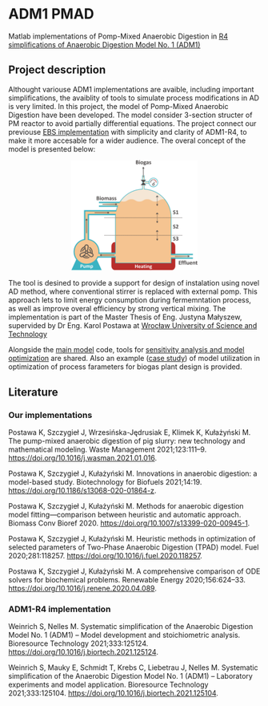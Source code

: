 # ADM1 PMAD
Matlab implementations of Pomp-Mixed Anaerobic Digestion in [R4 simplifications of Anaerobic Digestion Model No. 1 (ADM1)](https://github.com/soerenweinrich/ADM1)
## Project description
Althought variouse ADM1 implementations are avaible, including important simplifications, the avaiblity of tools to simulate process modifications in AD is very limited. In this project, the model of Pomp-Mixed Anaerobic Digestion have been developed. The model consider 3-section structer of PM reactor to avoid partially differential equations. The project connect our previouse [EBS implementation](https://ich.postawa.eu/extended-biogas-simulator/) with simplicity and clarity of ADM1-R4, to make it more accesable for a wider audience. The overal concept of the model is presented below:

<p align="center"><img src="https://github.com/kar-pos/ADM1_PMAD/blob/main/Documentation/PMAD_reactor.png" width=50% height=50%></p>

The tool is desined to provide a support for design of instalation using novel AD method, where conventional stirrer is replaced with external pomp. This approach lets to limit energy consumption during fermemntation process, as well as improve overal efficiency by strong vertical mixing. The implementation is part of the Master Thesis of Eng. Justyna Małyszew, supervided by Dr Eng. Karol Postawa at [Wrocław University of Science and Technology](https://pwr.edu.pl/en/)

Alongside the [main model](https://github.com/kar-pos/ADM1_PMAD/tree/main/Pomp-mixed%20Anaerobic%20Digestion%20Mode) code, tools for [sensitivity analysis and model optimization](https://github.com/kar-pos/ADM1_PMAD/tree/main/Model%20optimization) are shared. Also an example ([case study](https://github.com/kar-pos/ADM1_PMAD/tree/main/Raw%20parameter%20optimization%20(case%20study))) of model utilization in optimization of process farameters for biogas plant design is provided.

## Literature
### Our implementations
Postawa K, Szczygieł J, Wrzesińska-Jędrusiak E, Klimek K, Kułażyński M. The pump-mixed anaerobic digestion of pig slurry: new technology and mathematical modeling. Waste Management 2021;123:111–9. https://doi.org/10.1016/j.wasman.2021.01.016.

Postawa K, Szczygieł J, Kułażyński M. Innovations in anaerobic digestion: a model-based study. Biotechnology for Biofuels 2021;14:19. https://doi.org/10.1186/s13068-020-01864-z.

Postawa K, Szczygieł J, Kułażyński M. Methods for anaerobic digestion model fitting—comparison between heuristic and automatic approach. Biomass Conv Bioref 2020. https://doi.org/10.1007/s13399-020-00945-1.

Postawa K, Szczygieł J, Kułażyński M. Heuristic methods in optimization of selected parameters of Two-Phase Anaerobic Digestion (TPAD) model. Fuel 2020;281:118257. https://doi.org/10.1016/j.fuel.2020.118257.

Postawa K, Szczygieł J, Kułażyński M. A comprehensive comparison of ODE solvers for biochemical problems. Renewable Energy 2020;156:624–33. https://doi.org/10.1016/j.renene.2020.04.089.

### ADM1-R4 implementation
Weinrich S, Nelles M. Systematic simplification of the Anaerobic Digestion Model No. 1 (ADM1) – Model development and stoichiometric analysis. Bioresource Technology 2021;333:125124. https://doi.org/10.1016/j.biortech.2021.125124.

Weinrich S, Mauky E, Schmidt T, Krebs C, Liebetrau J, Nelles M. Systematic simplification of the Anaerobic Digestion Model No. 1 (ADM1) – Laboratory experiments and model application. Bioresource Technology 2021;333:125104. https://doi.org/10.1016/j.biortech.2021.125104.

